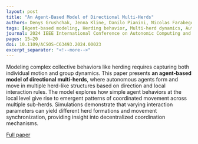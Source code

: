 ```yaml
---
layout: post
title: "An Agent-Based Model of Directional Multi-Herds"
authors: Denys Grushchak, Jenna Kline, Danilo Pianini, Nicolas Farabegoli
tags: [Agent-based modeling, Herding behavior, Multi-herd dynamics, Autonomous systems, ACSOS-C 2024]
journal: 2024 IEEE International Conference on Autonomic Computing and Self-Organizing Systems Companion (ACSOS-C 2024), Aarhus, Denmark, September 16–20, 2024
pages: 15–20
doi: 10.1109/ACSOS-C63493.2024.00023
excerpt_separator: "<!--more-->"
---
```


Modeling complex collective behaviors like herding requires capturing both individual motion and group dynamics. This paper presents **an agent-based model of directional multi-herds**, where autonomous agents form and move in multiple herd-like structures based on direction and local interaction rules. The model explores how simple agent behaviors at the local level give rise to emergent patterns of coordinated movement across multiple sub-herds. Simulations demonstrate that varying interaction parameters can yield different herd formations and movement synchronization, providing insight into decentralized coordination mechanisms.<!--more-->

[Full paper](https://doi.org/10.1109/ACSOS-C63493.2024.00023)
